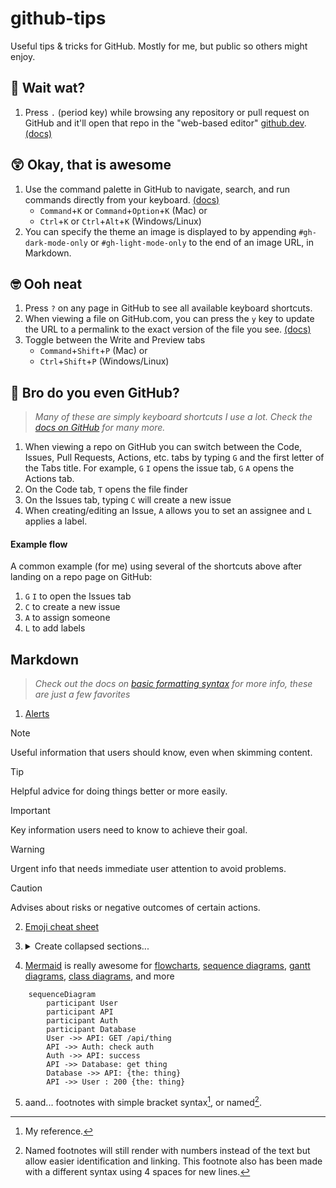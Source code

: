 # github-tips

Useful tips &amp; tricks for GitHub. Mostly for me, but public so others might enjoy.

## :exploding_head: Wait wat?

1. Press `.` (period key) while browsing any repository or pull request on GitHub and it'll open that repo in the "web-based editor" [github.dev](https://github.com/features/codespaces). [(docs)](https://docs.github.com/en/codespaces/the-githubdev-web-based-editor)

## :astonished: Okay, that is awesome

1. Use the command palette in GitHub to navigate, search, and run commands directly from your keyboard. [(docs)](https://docs.github.com/en/get-started/using-github/github-command-palette)
   - `Command`+`K` or `Command`+`Option`+`K` (Mac) or
   - `Ctrl`+`K` or `Ctrl`+`Alt`+`K` (Windows/Linux)
2. You can specify the theme an image is displayed to by appending `#gh-dark-mode-only` or `#gh-light-mode-only` to the end of an image URL, in Markdown.

## :nerd_face: Ooh neat

1. Press `?` on any page in GitHub to see all available keyboard shortcuts.
2. When viewing a file on GitHub.com, you can press the `y` key to update the URL to a permalink to the exact version of the file you see. [(docs)](https://docs.github.com/en/repositories/working-with-files/using-files/getting-permanent-links-to-files)
3. Toggle between the Write and Preview tabs
   - `Command`+`Shift`+`P` (Mac) or
   - `Ctrl`+`Shift`+`P` (Windows/Linux)

## :slightly_smiling_face: Bro do you even GitHub?

> _Many of these are simply keyboard shortcuts I use a lot.  Check the [docs on GitHub](https://docs.github.com/en/get-started/using-github/keyboard-shortcuts) for many more._

1. When viewing a repo on GitHub you can switch between the Code, Issues, Pull Requests, Actions, etc. tabs by typing `G` and the first letter of the Tabs title.  For example, `G` `I` opens the issue tab, `G` `A` opens the Actions tab.
2. On the Code tab, `T` opens the file finder
3. On the Issues tab, typing `C` will create a new issue
4. When creating/editing an Issue, `A` allows you to set an assignee and `L` applies a label.

#### Example flow

A common example (for me) using several of the shortcuts above after landing on a repo page on GitHub:

1. `G` `I` to open the Issues tab
2. `C` to create a new issue
3. `A` to assign someone
4. `L` to add labels

## Markdown

> _Check out the docs on [basic formatting syntax](https://docs.github.com/en/get-started/writing-on-github/getting-started-with-writing-and-formatting-on-github/basic-writing-and-formatting-syntax) for more info, these are just a few favorites_

1. [Alerts](https://docs.github.com/en/get-started/writing-on-github/getting-started-with-writing-and-formatting-on-github/basic-writing-and-formatting-syntax#alerts)
> [!NOTE]
> Useful information that users should know, even when skimming content.

> [!TIP]
> Helpful advice for doing things better or more easily.

> [!IMPORTANT]
> Key information users need to know to achieve their goal.

> [!WARNING]
> Urgent info that needs immediate user attention to avoid problems.

> [!CAUTION]
> Advises about risks or negative outcomes of certain actions.
2. [Emoji cheat sheet](https://github.com/ikatyang/emoji-cheat-sheet/blob/master/README.md)
3.  <details><summary>Create collapsed sections...</summary>
    <p>

     > Using the [`<details>`](https://docs.github.com/en/get-started/writing-on-github/working-with-advanced-formatting/organizing-information-with-collapsed-sections) tag

    #### We can hide anything, even headers
    ```ruby
    # or code
    puts "Hello World"
    ```

    </p>
    </details>
4. [Mermaid](https://mermaid-js.github.io/mermaid/#/) is really awesome for [flowcharts](https://mermaid-js.github.io/mermaid/#/./flowchart?id=flowcharts-basic-syntax), [sequence diagrams](https://mermaid-js.github.io/mermaid/#/./sequenceDiagram), [gantt diagrams](https://mermaid-js.github.io/mermaid/#/./gantt), [class diagrams](https://mermaid-js.github.io/mermaid/#/./classDiagram), and more
```mermaid
    sequenceDiagram
        participant User
        participant API
        participant Auth
        participant Database
        User ->> API: GET /api/thing
        API ->> Auth: check auth
        Auth ->> API: success
        API ->> Database: get thing
        Database ->> API: {the: thing}
        API ->> User : 200 {the: thing}
```
5. aand... footnotes with simple bracket syntax[^1], or named[^note].

[^1]: My reference.
[^note]:
    Named footnotes will still render with numbers instead of the text but allow easier identification and linking.
    This footnote also has been made with a different syntax using 4 spaces for new lines.
